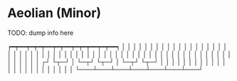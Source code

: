 Aeolian (Minor)
===============

TODO: dump info here

 ┍━┯━━┯━┯━┯━━┯━┯━━┯━┯━┯━━┯━┯━━┑
 │ │  │ │ │  │ │  │ │ │  │ │  │
 │ │  │ │ │  │ │  │ │ │  │ │  │
 │ │  │ │ │  │ │  │ │ │  │ │  │
 │ │  │ │ │  │ │  │ │ │  │ │  │
 │ │  │ │ │  │ │  │ │ │  │ │  │
┌┘ └┬─┘ │ └─┬┘ └┬─┘ │ └─┬┘ └┬─┘
│   │   │   │   │   │   │   │
│   │   │   │   │   │   │   │
│   │   │   │   │   │   │   │
└───┴───┴───┴───┴───┴───┴───┘
